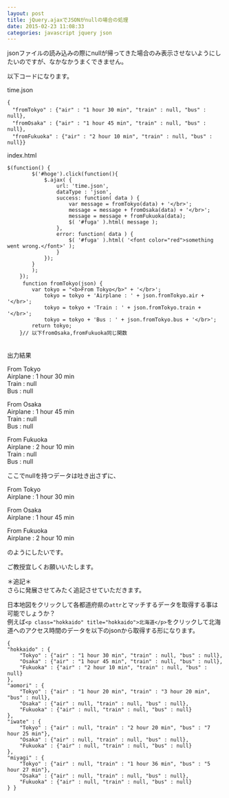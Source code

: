 ```yaml
---
layout: post
title: jQuery.ajaxでJSONがnullの場合の処理
date: 2015-02-23 11:08:33
categories: javascript jquery json
---
```

<p>jsonファイルの読み込みの際にnullが帰ってきた場合のみ表示させないようにしたいのですが、なかなかうまくできません。</p>

<p>以下コードになります。</p>

<p>time.json</p>

<pre><code>{
　"fromTokyo" : {"air" : "1 hour 30 min", "train" : null, "bus" : null},
　"fromOsaka" : {"air" : "1 hour 45 min", "train" : null, "bus" : null},
　"fromFukuoka" : {"air" : "2 hour 10 min", "train" : null, "bus" : null}}
</code></pre>

<p>index.html</p>

<pre><code>$(function() {
        $('#hoge').click(function(){
            $.ajax( {
                url: 'time.json',
                dataType : 'json',
                success: function( data ) {
                    var message = fromTokyo(data) + '&lt;/br&gt;';
                    message = message + fromOsaka(data) + '&lt;/br&gt;';
                    message = message + fromFukuoka(data);
                    $( '#fuga' ).html( message );
                },
                error: function( data ) {
                    $( '#fuga' ).html( '&lt;font color="red"&gt;something went wrong.&lt;/font&gt;' );
                }
            });
        }
        );
    });
　　　function fromTokyo(json) {
        var tokyo = "&lt;b&gt;From Tokyo&lt;/b&gt;" + '&lt;/br&gt;';
            tokyo = tokyo + 'Airplane : ' + json.fromTokyo.air + '&lt;/br&gt;';
            tokyo = tokyo + 'Train : ' + json.fromTokyo.train + '&lt;/br&gt;';
            tokyo = tokyo + 'Bus : ' + json.fromTokyo.bus + '&lt;/br&gt;';
        return tokyo;
    }// 以下fromOsaka,fromFukuoka同じ関数
</code></pre>

<p>　　<br>
出力結果</p>

<p>From Tokyo<br>
Airplane : 1 hour 30 min<br>
Train : null<br>
Bus : null</p>

<p>From Osaka<br>
Airplane : 1 hour 45 min<br>
Train : null<br>
Bus : null</p>

<p>From Fukuoka <br>
Airplane : 2 hour 10 min<br>
Train : null<br>
Bus : null</p>

<p>ここでnullを持つデータは吐き出さずに、</p>

<p>From Tokyo<br>
Airplane : 1 hour 30 min</p>

<p>From Osaka<br>
Airplane : 1 hour 45 min</p>

<p>From Fukuoka <br>
Airplane : 2 hour 10 min</p>

<p>のようにしたいです。</p>

<p>ご教授宜しくお願いいたします。</p>

<p>＊追記＊<br>
さらに発展させてみたく追記させていただきます。</p>

<p>日本地図をクリックして各都道府県の<code>attr</code>とマッチするデータを取得する事は可能でしょうか？<br>
例えば<code>&lt;p class="hokkaido" title="hokkaido"&gt;北海道&lt;/p&gt;</code>をクリックして北海道へのアクセス時間のデータを以下のjsonから取得する形になります。</p>

<pre><code>{
"hokkaido" : {
    "Tokyo" : {"air" : "1 hour 30 min", "train" : null, "bus" : null},
    "Osaka" : {"air" : "1 hour 45 min", "train" : null, "bus" : null},
    "Fukuoka" : {"air" : "2 hour 10 min", "train" : null, "bus" : null}
},
"aomori" : {
    "Tokyo" : {"air" : "1 hour 20 min", "train" : "3 hour 20 min", "bus" : null},
    "Osaka" : {"air" : null, "train" : null, "bus" : null},
    "Fukuoka" : {"air" : null, "train" : null, "bus" : null}
},
"iwate" : {
    "Tokyo" : {"air" : null, "train" : "2 hour 20 min", "bus" : "7 hour 25 min"},
    "Osaka" : {"air" : null, "train" : null, "bus" : null},
    "Fukuoka" : {"air" : null, "train" : null, "bus" : null}
},
"miyagi" : {
    "Tokyo" : {"air" : null, "train" : "1 hour 36 min", "bus" : "5 hour 27 min"},
    "Osaka" : {"air" : null, "train" : null, "bus" : null},
    "Fukuoka" : {"air" : null, "train" : null, "bus" : null}
} }
</code></pre>
